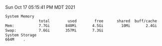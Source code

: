 Sun Oct 17 05:15:41 PM MDT 2021
```bash
System Memory
               total        used        free      shared  buff/cache   available
Mem:           7.7Gi       840Mi       4.5Gi        10Mi       2.4Gi       6.5Gi
Swap:          7.6Gi       357Mi       7.3Gi
System Storage
664M	.
```
